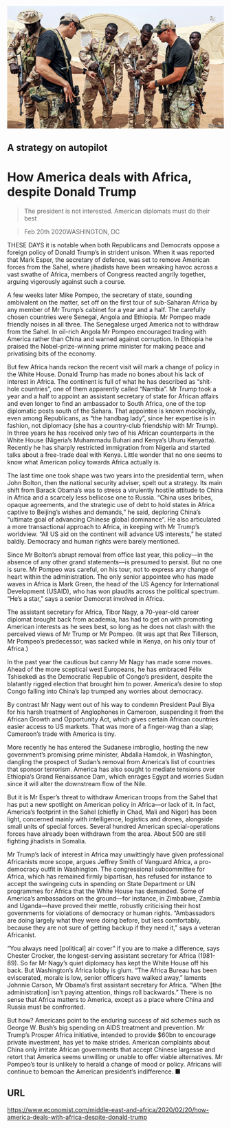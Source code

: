 ![](./images/20200222_MAP001_0.jpg)

## A strategy on autopilot

# How America deals with Africa, despite Donald Trump

> The president is not interested. American diplomats must do their best

> Feb 20th 2020WASHINGTON, DC

THESE DAYS it is notable when both Republicans and Democrats oppose a foreign policy of Donald Trump’s in strident unison. When it was reported that Mark Esper, the secretary of defence, was set to remove American forces from the Sahel, where jihadists have been wreaking havoc across a vast swathe of Africa, members of Congress reacted angrily together, arguing vigorously against such a course.

A few weeks later Mike Pompeo, the secretary of state, sounding ambivalent on the matter, set off on the first tour of sub-Saharan Africa by any member of Mr Trump’s cabinet for a year and a half. The carefully chosen countries were Senegal, Angola and Ethiopia. Mr Pompeo made friendly noises in all three. The Senegalese urged America not to withdraw from the Sahel. In oil-rich Angola Mr Pompeo encouraged trading with America rather than China and warned against corruption. In Ethiopia he praised the Nobel-prize-winning prime minister for making peace and privatising bits of the economy.

But few Africa hands reckon the recent visit will mark a change of policy in the White House. Donald Trump has made no bones about his lack of interest in Africa. The continent is full of what he has described as “shit-hole countries”, one of them apparently called “Nambia”. Mr Trump took a year and a half to appoint an assistant secretary of state for African affairs and even longer to find an ambassador to South Africa, one of the top diplomatic posts south of the Sahara. That appointee is known mockingly, even among Republicans, as “the handbag lady”, since her expertise is in fashion, not diplomacy (she has a country-club friendship with Mr Trump). In three years he has received only two of his African counterparts in the White House (Nigeria’s Muhammadu Buhari and Kenya’s Uhuru Kenyatta). Recently he has sharply restricted immigration from Nigeria and started talks about a free-trade deal with Kenya. Little wonder that no one seems to know what American policy towards Africa actually is.

The last time one took shape was two years into the presidential term, when John Bolton, then the national security adviser, spelt out a strategy. Its main shift from Barack Obama’s was to stress a virulently hostile attitude to China in Africa and a scarcely less bellicose one to Russia. “China uses bribes, opaque agreements, and the strategic use of debt to hold states in Africa captive to Beijing’s wishes and demands,” he said, deploring China’s “ultimate goal of advancing Chinese global dominance”. He also articulated a more transactional approach to Africa, in keeping with Mr Trump’s worldview. “All US aid on the continent will advance US interests,” he stated baldly. Democracy and human rights were barely mentioned.

Since Mr Bolton’s abrupt removal from office last year, this policy—in the absence of any other grand statements—is presumed to persist. But no one is sure. Mr Pompeo was careful, on his tour, not to express any change of heart within the administration. The only senior appointee who has made waves in Africa is Mark Green, the head of the US Agency for International Development (USAID), who has won plaudits across the political spectrum. “He’s a star,” says a senior Democrat involved in Africa.

The assistant secretary for Africa, Tibor Nagy, a 70-year-old career diplomat brought back from academia, has had to get on with promoting American interests as he sees best, so long as he does not clash with the perceived views of Mr Trump or Mr Pompeo. (It was apt that Rex Tillerson, Mr Pompeo’s predecessor, was sacked while in Kenya, on his only tour of Africa.)

In the past year the cautious but canny Mr Nagy has made some moves. Ahead of the more sceptical west Europeans, he has embraced Félix Tshisekedi as the Democratic Republic of Congo’s president, despite the blatantly rigged election that brought him to power. America’s desire to stop Congo falling into China’s lap trumped any worries about democracy.

By contrast Mr Nagy went out of his way to condemn President Paul Biya for his harsh treatment of Anglophones in Cameroon, suspending it from the African Growth and Opportunity Act, which gives certain African countries easier access to US markets. That was more of a finger-wag than a slap; Cameroon’s trade with America is tiny.

More recently he has entered the Sudanese imbroglio, hosting the new government’s promising prime minister, Abdalla Hamdok, in Washington, dangling the prospect of Sudan’s removal from America’s list of countries that sponsor terrorism. America has also sought to mediate tensions over Ethiopia’s Grand Renaissance Dam, which enrages Egypt and worries Sudan since it will alter the downstream flow of the Nile.

But it is Mr Esper’s threat to withdraw American troops from the Sahel that has put a new spotlight on American policy in Africa—or lack of it. In fact, America’s footprint in the Sahel (chiefly in Chad, Mali and Niger) has been light, concerned mainly with intelligence, logistics and drones, alongside small units of special forces. Several hundred American special-operations forces have already been withdrawn from the area. About 500 are still fighting jihadists in Somalia.

Mr Trump’s lack of interest in Africa may unwittingly have given professional Africanists more scope, argues Jeffrey Smith of Vanguard Africa, a pro-democracy outfit in Washington. The congressional subcommittee for Africa, which has remained firmly bipartisan, has refused for instance to accept the swingeing cuts in spending on State Department or UN programmes for Africa that the White House has demanded. Some of America’s ambassadors on the ground—for instance, in Zimbabwe, Zambia and Uganda—have proved their mettle, robustly criticising their host governments for violations of democracy or human rights. “Ambassadors are doing largely what they were doing before, but less comfortably, because they are not sure of getting backup if they need it,” says a veteran Africanist.

“You always need [political] air cover” if you are to make a difference, says Chester Crocker, the longest-serving assistant secretary for Africa (1981-89). So far Mr Nagy’s quiet diplomacy has kept the White House off his back. But Washington’s Africa lobby is glum. “The Africa Bureau has been eviscerated, morale is low, senior officers have walked away,” laments Johnnie Carson, Mr Obama’s first assistant secretary for Africa. “When [the administration] isn’t paying attention, things roll backwards.” There is no sense that Africa matters to America, except as a place where China and Russia must be confronted.

But how? Americans point to the enduring success of aid schemes such as George W. Bush’s big spending on AIDS treatment and prevention. Mr Trump’s Prosper Africa initiative, intended to provide $60bn to encourage private investment, has yet to make strides. American complaints about China only irritate African governments that accept Chinese largesse and retort that America seems unwilling or unable to offer viable alternatives. Mr Pompeo’s tour is unlikely to herald a change of mood or policy. Africans will continue to bemoan the American president’s indifference. ■

## URL

https://www.economist.com/middle-east-and-africa/2020/02/20/how-america-deals-with-africa-despite-donald-trump
